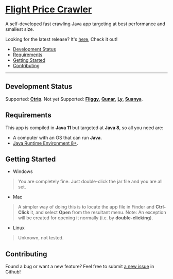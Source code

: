 # [Flight Price Crawler](https://github.com/jerryc05/FlightPriceCrawler)

A self-developed fast crawling Java app targeting at best performance and smallest size.

Looking for the latest release? It's [here](https://github.com/jerryc05/FlightPriceCrawler/releases), Check it out!

- [Development Status](#development-status)
- [Requirements](#requirements)
- [Getting Started](#getting-started)
- [Contributing](#contributing)

---
## Development Status

Supported: [**Ctrip**](http://ctrip.com).
Not yet Supported: [**Fliggy**](https://www.fliggy.com/), [**Qunar**](https://www.qunar.com),  [**Ly**](https://www.ly.com/),  [**Suanya**](http://www.suanya.cn/).


## Requirements

This app is compiled in **Java 11** but targeted at **Java 8**, so all you need are:

- A computer with an OS that can run **Java**.
- [Java Runtime Environment 8+](https://www.oracle.com/technetwork/java/javase/downloads/index.html).

## Getting Started

- Windows
> You are completely fine. Just double-click the jar file and you are all set.

- Mac
> A simpler way of doing this is to locate the app file in Finder and **Ctrl-Click** it, and select **Open** from the resultant menu. 
> Note: An exception will be created for opening it normally (i.e. by **double-clicking**).

- Linux
>Unknown, not tested.

## Contributing

Found a bug or want a new feature? Feel free to submit [a new issue](https://github.com/jerryc05/FlightPriceCrawler/issues/new/choose) in Github!
